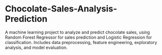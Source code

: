 # Chocolate-Sales-Analysis-Prediction
A machine learning project to analyze and predict chocolate sales, using Random Forest Regressor for sales prediction and Logistic Regression for classification. Includes data preprocessing, feature engineering, exploratory analysis, and model evaluation.
